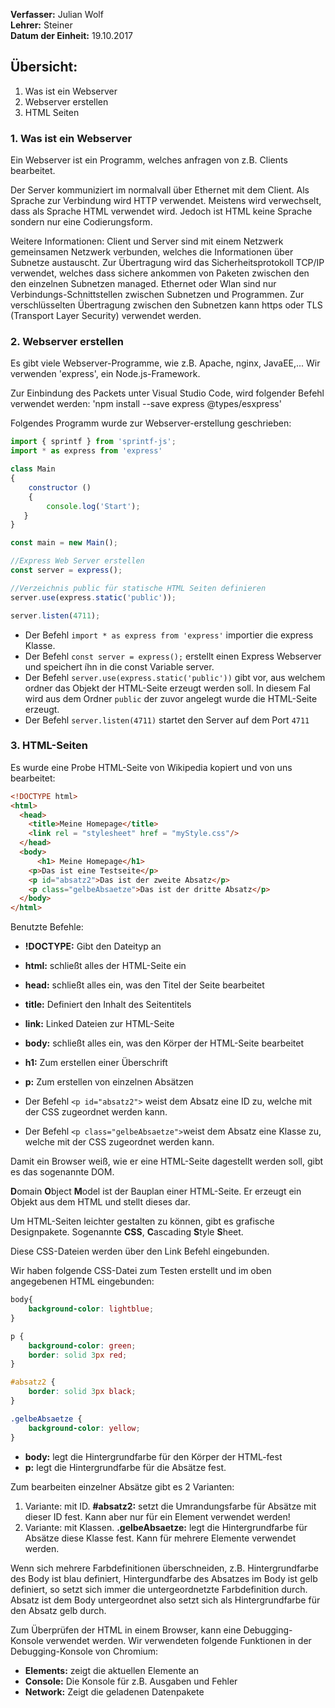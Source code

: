 **Verfasser:** Julian Wolf  
**Lehrer:** Steiner   
**Datum der Einheit:** 19.10.2017
   
## Übersicht: 

1. Was ist ein Webserver
2. Webserver erstellen
3. HTML Seiten

### 1. Was ist ein Webserver

Ein Webserver ist ein Programm, welches anfragen von z.B. Clients bearbeitet.

Der Server kommuniziert im normalvall über Ethernet mit dem Client. Als Sprache zur Verbindung wird HTTP verwendet.
Meistens wird verwechselt, dass als Sprache HTML verwendet wird. Jedoch ist HTML keine Sprache sondern nur eine Codierungsform.

Weitere Informationen: Client und Server sind mit einem Netzwerk gemeinsamen Netzwerk verbunden, welches die Informationen über Subnetze austauscht. Zur Übertragung wird das Sicherheitsprotokoll TCP/IP verwendet, welches dass sichere ankommen von Paketen zwischen den den einzelnen Subnetzen managed.
Ethernet oder Wlan sind nur Verbindungs-Schnittstellen zwischen Subnetzen und Programmen.
Zur verschlüsselten Übertragung zwischen den Subnetzen kann https oder TLS (Transport Layer Security) verwendet werden.

### 2. Webserver erstellen

Es gibt viele Webserver-Programme, wie z.B. Apache, nginx, JavaEE,...
Wir verwenden 'express', ein Node.js-Framework.

Zur Einbindung des Packets unter Visual Studio Code, wird folgender Befehl verwendet werden: 'npm install --save express @types/esxpress'

Folgendes Programm wurde zur Webserver-erstellung geschrieben:

```JavaScript
import { sprintf } from 'sprintf-js';
import * as express from 'express'

class Main 
{
    constructor () 
    {
        console.log('Start');
   }
}

const main = new Main();

//Express Web Server erstellen
const server = express();

//Verzeichnis public für statische HTML Seiten definieren
server.use(express.static('public'));

server.listen(4711);
```

- Der Befehl `import * as express from 'express'` importier die express Klasse.
- Der Befehl `const server = express();` erstellt einen Express Webserver und speichert íhn in die const Variable server.
- Der Befehl `server.use(express.static('public'))` gibt vor, aus welchem ordner das Objekt der HTML-Seite erzeugt werden soll. In diesem Fal wird aus dem Ordner `public` der zuvor angelegt wurde die HTML-Seite erzeugt.
- Der Befehl `server.listen(4711)` startet den Server auf dem Port `4711`
    



### 3. HTML-Seiten

Es wurde eine Probe HTML-Seite von Wikipedia kopiert und von uns bearbeitet:

```HTML
<!DOCTYPE html>
<html>
  <head>
    <title>Meine Homepage</title>
    <link rel = "stylesheet" href = "myStyle.css"/>
  </head>
  <body>
      <h1> Meine Homepage</h1>
    <p>Das ist eine Testseite</p>
    <p id="absatz2">Das ist der zweite Absatz</p>
    <p class="gelbeAbsaetze">Das ist der dritte Absatz</p>
  </body>
</html>
```

Benutzte Befehle:

- **!DOCTYPE:** Gibt den Dateityp an
- **html:** schließt alles der HTML-Seite ein
- **head:** schließt alles ein, was den Titel der Seite bearbeitet
- **title:** Definiert den Inhalt des Seitentitels
- **link:** Linked Dateien zur HTML-Seite
- **body:** schließt alles ein, was den Körper der HTML-Seite bearbeitet
- **h1:** Zum erstellen einer Überschrift
- **p:** Zum erstellen von einzelnen Absätzen

- Der Befehl `<p id="absatz2">` weist dem Absatz eine ID zu, welche mit der CSS zugeordnet werden kann.
- Der Befehl `<p class="gelbeAbsaetze">`weist dem Absatz eine Klasse zu, welche mit der CSS zugeordnet werden kann.

Damit ein Browser weiß, wie er eine HTML-Seite dagestellt werden soll, gibt es das sogenannte DOM.

**D**omain **O**bject **M**odel ist der Bauplan einer HTML-Seite. Er erzeugt ein Objekt aus dem HTML und stellt dieses dar.

Um HTML-Seiten leichter gestalten zu können, gibt es grafische Designpakete.
Sogenannte **CSS**, **C**ascading **S**tyle **S**heet.

Diese CSS-Dateien werden über den Link Befehl eingebunden.

Wir haben folgende CSS-Datei zum Testen erstellt und im oben angegebenen HTML eingebunden:

```CSS
body{
    background-color: lightblue;
}

p {
    background-color: green;
    border: solid 3px red;
}

#absatz2 {
    border: solid 3px black;
}

.gelbeAbsaetze {
    background-color: yellow;
}
```

- **body:** legt die Hintergrundfarbe für den Körper der HTML-fest
- **p:** legt die Hintergrundfarbe für die Absätze fest.

Zum bearbeiten einzelner Absätze gibt es 2 Varianten:
1. Variante: mit ID. **#absatz2:** setzt die Umrandungsfarbe für Absätze mit dieser ID fest. Kann aber nur für ein Element verwendet werden!
2. Variante: mit Klassen. **.gelbeAbsaetze:** legt die Hintergrundfarbe für Absätze diese Klasse fest. Kann für mehrere Elemente verwendet werden.


Wenn sich mehrere Farbdefinitionen überschneiden, z.B. Hintergrundfarbe des Body ist blau definiert, Hintergundfarbe des Absatzes im Body ist gelb definiert, so setzt sich immer die untergeordnetzte Farbdefinition durch. Absatz ist dem Body untergeordnet also setzt sich als Hintergrundfarbe für den Absatz gelb durch.

Zum Überprüfen der HTML in einem Browser, kann eine Debugging-Konsole verwendet werden.
Wir verwendeten folgende Funktionen in der Debugging-Konsole von Chromium:

- **Elements:** zeigt die aktuellen Elemente an
- **Console:** Die Konsole für z.B. Ausgaben und Fehler 
- **Network:** Zeigt die geladenen Datenpakete
